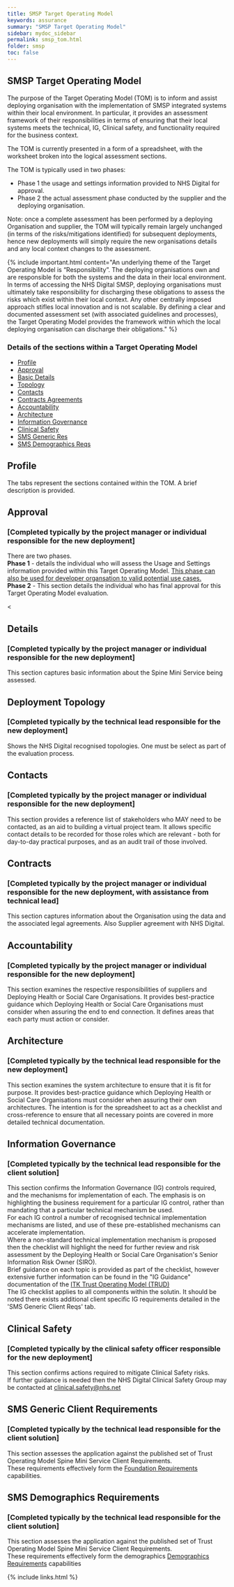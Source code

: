 ```yaml
--- 
title: SMSP Target Operating Model
keywords: assurance
summary: "SMSP Target Operating Model"
sidebar: mydoc_sidebar
permalink: smsp_tom.html
folder: smsp
toc: false
---
```


## SMSP Target Operating Model
The purpose of the Target Operating Model (TOM) is to inform and assist deploying organisation with the implementation of SMSP integrated systems within their local environment. In particular, it provides an assessment framework of their responsibilities in terms of ensuring that their local systems meets the technical, IG, Clinical safety, and functionality required for the business context.

The TOM is currently presented in a form of a spreadsheet, with the worksheet broken into the logical assessment sections.

The TOM is typically used in two phases:
- Phase 1 the usage and settings information provided to NHS Digital for approval.
- Phase 2 the actual assessment phase conducted by the supplier and the deploying organisation.

Note: once a complete assessment has been performed by a deploying Organisation and supplier, the TOM will typically remain largely unchanged (in terms of the risks/mitigations identified) for subsequent deployments, hence new deployments will simply require the new organisations details and any local context changes to the assessment.

{% include important.html content="An underlying theme of the Target Operating Model is “Responsibility”. The deploying organisations own and are responsible for both the systems and the data in their local environment.
In terms of accessing the NHS Digital SMSP, deploying organisations must ultimately take responsibility for discharging these obligations to assess the risks which exist within their local context. Any other centrally imposed approach stifles local innovation and is not scalable.
By defining a clear and documented assessment set (with associated guidelines and processes), the Target Operating Model provides the framework within which the local deploying organisation can discharge their obligations." %}

### Details of the sections within a Target Operating Model

<ul id="profileTabs" class="nav nav-tabs">
    <li class="active"><a href="#profile" data-toggle="tab">Profile</a></li>
    <li><a href="#approval" data-toggle="tab">Approval</a></li>
    <li><a href="#details" data-toggle="tab">Basic Details</a></li>
    <li><a href="#topology" data-toggle="tab">Topology</a></li>
    <li><a href="#contacts" data-toggle="tab">Contacts</a></li>
    <li><a href="#contracts" data-toggle="tab">Contracts Agreements</a></li>
    <li><a href="#accountability" data-toggle="tab">Accountability</a></li>
    <li><a href="#architecture" data-toggle="tab">Architecture</a></li>
    <li><a href="#ig" data-toggle="tab">Information Governance</a></li>
    <li><a href="#clinical" data-toggle="tab">Clinical Safety</a></li>
    <li><a href="#smsgeneric" data-toggle="tab">SMS Generic Res</a></li>
    <li><a href="#smsdemog" data-toggle="tab">SMS Demographics Reqs</a></li>
</ul>
  <div class="tab-content">
<div role="tabpanel" class="tab-pane active" id="profile">
    <h2>Profile</h2>
<p>The tabs represent the sections contained within the TOM. A brief description is provided.</p>
</div>

<div role="tabpanel" class="tab-pane" id="approval">
    <h2>Approval</h2>
    <h3>[Completed typically by the project manager or individual responsible for the new deployment]</h3>
	<p>There are two phases.<br />
	<b>Phase 1</b> - details the individual who will assess the Usage and Settings information provided within this Target Operating Model. <u>This phase can also be used for developer organsation to valid potential use cases.</u><br /><b>Phase 2</b> - This section details the individual who has final approval for this Target Operating Model evaluation.</p>
	<
	</div>

<div role="tabpanel" class="tab-pane" id="details">
    <h2>Details</h2>
    <h3>[Completed typically by the project manager or individual responsible for the new deployment]</h3>
	<p>This section captures basic information about the Spine Mini Service being assessed.</p>
</div>

<div role="tabpanel" class="tab-pane" id="topology">
    <h2>Deployment Topology</h2>
	<h3>[Completed typically by the technical lead responsible for the new deployment]</h3>
<p>Shows the NHS Digital recognised topologies. One must be select as part of the evaluation process.</p>
</div>

<div role="tabpanel" class="tab-pane" id="contacts">
    <h2>Contacts</h2>
	<h3>[Completed typically by the project manager or individual responsible for the new deployment]</h3>
<p>This section provides a reference list of stakeholders who MAY need to be contacted, as an aid to building a virtual project team. It allows specific contact details to be recorded for those roles which are relevant - both for day-to-day practical purposes, and as an audit trail of those involved.</p>
</div>

<div role="tabpanel" class="tab-pane" id="contracts">
    <h2>Contracts</h2>
	<h3>[Completed typically by the project manager or individual responsible for the new deployment, with assistance from technical lead]</h3>
<p>This section captures information about the Organisation using the data and the associated legal agreements. Also Supplier agreement with NHS Digital.</p>
</div>

<div role="tabpanel" class="tab-pane" id="accountability">
    <h2>Accountability</h2>
	<h3>[Completed typically by the project manager or individual responsible for the new deployment]</h3>
<p>This section examines the respective responsibilities of suppliers and Deploying Health or Social Care Organisations. It provides best-practice guidance which Deploying Health or Social Care Organisations must consider when assuring the end to end connection. It defines areas that each party must action or consider.</p>
</div>

<div role="tabpanel" class="tab-pane" id="architecture">
    <h2>Architecture</h2>
	<h3>[Completed typically by the technical lead responsible for the new deployment]</h3>
<p>This section examines the system architecture to ensure that it is fit for purpose. It provides best-practice guidance which Deploying Health or Social Care Organisations must consider when assuring their own architectures. The intention is for the spreadsheet to act as a checklist and cross-reference to ensure that all necessary points are covered in more detailed technical documentation.</p>
</div>

<div role="tabpanel" class="tab-pane" id="ig">
    <h2>Information Governance</h2>
	<h3>[Completed typically by the technical lead responsible for the client solution]</h3>
<p>This section confirms the Information Governance (IG) controls required, and the mechanisms for implementation of each.
The emphasis is on highlighting the business requirement for a particular IG control, rather than mandating that a particular technical mechanism be used.<br />
For each IG control a number of recognised technical implementation mechanisms are listed, and use of these pre-established mechanisms can accelerate implementation.<br />
Where a non-standard technical implementation mechanism is proposed then the checklist will highlight the need for further review and risk assessment by the Deploying Health or Social Care Organisation's Senior Information Risk Owner (SIRO).<br />
Brief guidance on each topic is provided as part of the checklist, however extensive further information can be found in the "IG Guidance" documentation of the <a href="https://isd.hscic.gov.uk/trud3/user/authenticated/group/41/pack/30/subpack/127/releases">ITK Trust Operating Model (TRUD)</a><br />
The IG checklist applies to all components within the solutin. It should be noted there exists additional client specific IG requirements detailed in the 'SMS Generic Client Reqs' tab.
</p>
</div>

<div role="tabpanel" class="tab-pane" id="clinical">
    <h2>Clinical Safety</h2>
	<h3>[Completed typically by the clinical safety officer responsible for the new deployment]</h3>
<p>This section confirms actions required to mitigate Clinical Safety risks.<br />
If further guidance is needed then the NHS Digital Clinical Safety Group may be contacted at <a href="mailto:clinical.safety@nhs.net"> clinical.safety@nhs.net</a>
</p>
</div>

<div role="tabpanel" class="tab-pane" id="smsgeneric">
    <h2>SMS Generic Client Requirements</h2>
	<h3>[Completed typically by the technical lead responsible for the client solution]</h3>
<p>This section assesses the application against the published set of Trust Operating Model Spine Mini Service Client Requirements.<br />
These requirements effectively form the <a href="foundations_reqs.html">Foundation Requirements</a> capabilities.
</p>
</div>

<div role="tabpanel" class="tab-pane" id="smsdemog">
    <h2>SMS Demographics Requirements</h2>
	<h3>[Completed typically by the technical lead responsible for the client solution]</h3>
<p>This section assesses the application against the published set of Trust Operating Model Spine Mini Service Client Requirements.<br />
These requirements effectively form the demographics <a href="demographics_reqs.html">Demographics Requirements</a> capabilities
</p>
</div>

</div>
{% include links.html %}
